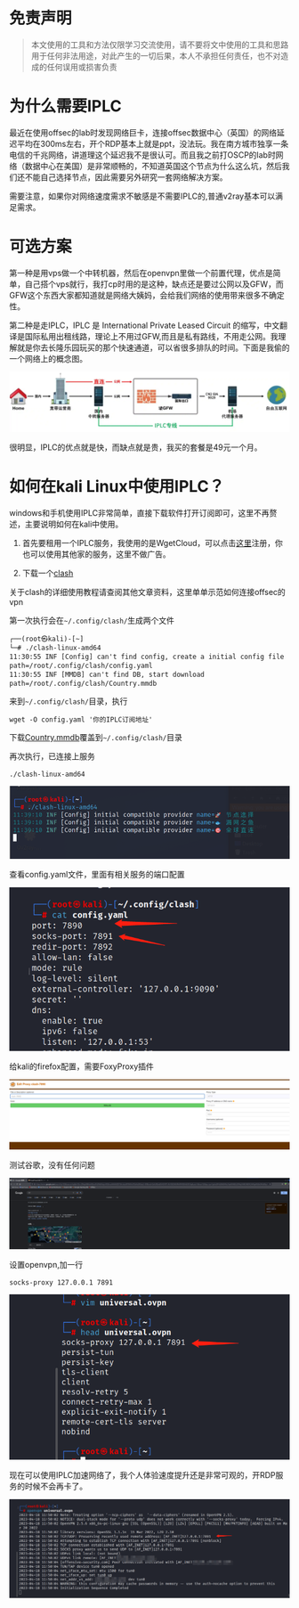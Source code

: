 # 免责声明
> 本文使用的工具和方法仅限学习交流使用，请不要将文中使用的工具和思路用于任何非法用途，对此产生的一切后果，本人不承担任何责任，也不对造成的任何误用或损害负责

# 为什么需要IPLC

最近在使用offsec的lab时发现网络巨卡，连接offsec数据中心（英国）的网络延迟平均在300ms左右，开个RDP基本上就是ppt，没法玩。我在南方城市独享一条电信的千兆网络，讲道理这个延迟我不是很认可。而且我之前打OSCP的lab时网络（数据中心在美国）是非常顺畅的，不知道英国这个节点为什么这么坑，然后我们还不能自己选择节点，因此需要另外研究一套网络解决方案。

需要注意，如果你对网络速度需求不敏感是不需要IPLC的,普通v2ray基本可以满足需求。

# 可选方案

第一种是用vps做一个中转机器，然后在openvpn里做一个前置代理，优点是简单，自己搭个vps就行，我打cp时用的是这种，缺点还是要过公网以及GFW，而GFW这个东西大家都知道就是网络大姨妈，会给我们网络的使用带来很多不确定性。

第二种是走IPLC，IPLC 是 International Private Leased Circuit 的缩写，中文翻译是国际私用出租线路，理论上不用过GFW,而且是私有路线，不用走公网。我理解就是你去长隆乐园玩买的那个快速通道，可以省很多排队的时间。下面是我偷的一个网络上的概念图。



![img](https://github.com/maxzxc0110/hack-study/blob/main/%E8%80%83%E8%AF%81%E9%82%A3%E7%82%B9%E4%BA%8B/OSEP/img/1681831089636.jpg)


很明显，IPLC的优点就是快，而缺点就是贵，我买的套餐是49元一个月。

# 如何在kali Linux中使用IPLC？

windows和手机使用IPLC非常简单，直接下载软件打开订阅即可，这里不再赘述，主要说明如何在kali中使用。

1. 首先要租用一个IPLC服务，我使用的是WgetCloud，可以点击[这里](https://invite.wgetcloud.ltd/auth/register?code=i37y)注册，你也可以使用其他家的服务，这里不做广告。

2. 下载一个[clash](https://github.com/Dreamacro/clash/releases/tag/premium)

关于clash的详细使用教程请查阅其他文章资料，这里单单示范如何连接offsec的vpn

第一次执行会在```~/.config/clash/```生成两个文件
```
┌──(root㉿kali)-[~]
└─# ./clash-linux-amd64                       
11:30:55 INF [Config] can't find config, create a initial config file path=/root/.config/clash/config.yaml
11:30:55 INF [MMDB] can't find DB, start download path=/root/.config/clash/Country.mmdb

```


来到```~/.config/clash/```目录，执行


```
wget -O config.yaml '你的IPLC订阅地址'
```

下载[Country.mmdb](https://github.com/Dreamacro/maxmind-geoip/releases/latest/download/Country.mmdb)覆盖到```~/.config/clash/```目录


再次执行，已连接上服务
```
./clash-linux-amd64
```


![img](https://github.com/maxzxc0110/hack-study/blob/main/%E8%80%83%E8%AF%81%E9%82%A3%E7%82%B9%E4%BA%8B/OSEP/img/1681832433238.png)


查看config.yaml文件，里面有相关服务的端口配置


![img](https://github.com/maxzxc0110/hack-study/blob/main/%E8%80%83%E8%AF%81%E9%82%A3%E7%82%B9%E4%BA%8B/OSEP/img/1681832588697.png)


给kali的firefox配置，需要FoxyProxy插件


![img](https://github.com/maxzxc0110/hack-study/blob/main/%E8%80%83%E8%AF%81%E9%82%A3%E7%82%B9%E4%BA%8B/OSEP/img/1681832687815.png)

测试谷歌，没有任何问题



![img](https://github.com/maxzxc0110/hack-study/blob/main/%E8%80%83%E8%AF%81%E9%82%A3%E7%82%B9%E4%BA%8B/OSEP/img/1681832754502.png)

设置openvpn,加一行

```
socks-proxy 127.0.0.1 7891
```


![img](https://github.com/maxzxc0110/hack-study/blob/main/%E8%80%83%E8%AF%81%E9%82%A3%E7%82%B9%E4%BA%8B/OSEP/img/1681832856739.png)


现在可以使用IPLC加速网络了，我个人体验速度提升还是非常可观的，开RDP服务的时候不会再卡了。



![img](https://github.com/maxzxc0110/hack-study/blob/main/%E8%80%83%E8%AF%81%E9%82%A3%E7%82%B9%E4%BA%8B/OSEP/img/1681833225045.png)